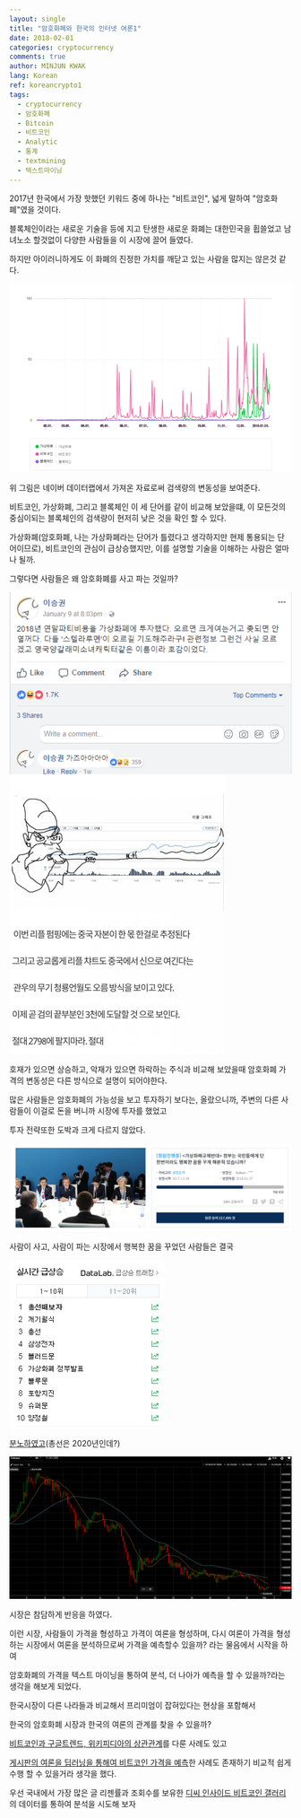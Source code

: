 ```yaml
---
layout: single
title: "암호화폐와 한국의 인터넷 여론1"
date: 2018-02-01
categories: cryptocurrency
comments: true
author: MINJUN KWAK
lang: Korean
ref: koreancrypto1
tags:
  - cryptocurrency
  - 암호화폐
  - Bitcoin
  - 비트코인
  - Analytic
  - 통계
  - textmining
  - 텍스트마이닝
---
```


2017년 한국에서 가장 핫했던 키워드 중에 하나는 "비트코인", 넓게 말하여 "암호화폐"였을 것이다. 

블록체인이라는 새로운 기술을 등에 지고 탄생한 새로운 화폐는 대한민국을 휩쓸었고 남녀노소 할것없이 다양한 사람들을 이 시장에 끌어 들였다.

하지만 아이러니하게도 이 화폐의 진정한 가치를 깨닫고 있는 사람을 많지는 않은것 같다.

<img src="/assets/images/koreancypto/naverblockchain.png">

위 그림은 네이버 데이터랩에서 가져온 자료로써 검색량의 변동성을 보여준다.

비트코인, 가상화폐, 그리고 블록체인 이 세 단어를 같이 비교해 보았을떄, 이 모든것의 중심이되는 블록체인의 검색량이 현저히 낮은 것을 확인 할 수 있다.

가상화폐(암호화폐, 나는 가상화폐라는 단어가 틀렸다고 생각하지만 현제 통용되는 단어이므로), 비트코인의 관심이 급상승했지만, 이를 설명할 기술을 이해하는 사람은 얼마나 될까.

그렇다면 사람들은 왜 암호화폐를 사고 파는 것일까?

<img src="/assets/images/koreancypto/gauza1.png">
<img src="/assets/images/koreancypto/gauza2.png">

호재가 있으면 상승하고, 악재가 있으면 하락하는 주식과 비교해 보았을때 암호화폐 가격의 변동성은 다른 방식으로 설명이 되어야한다.

많은 사람들은 암호화폐의 가능성을 보고 투자하기 보다는, 올랐으니까, 주변의 다른 사람들이 이걸로 돈을 버니까 시장에 투자를 했었고 

투자 전략또한 도박과 크게 다르지 않았다.

<img src="/assets/images/koreancypto/bluehouse.png">

사람이 사고, 사람이 파는 시장에서 행복한 꿈을 꾸었던 사람들은 결국 

<img src="/assets/images/koreancypto/seeyouinhell.png">

[분노하였고]({{"http://news.mt.co.kr/mtview.php?no=2018013114225924580"}})(총선은 2020년인데?)

<img src="/assets/images/koreancypto/seeyouinhell2.png">

시장은 참담하게 반응을 하였다.

이런 시장, 사람들이 가격을 형성하고 가격이 여론을 형성하며, 다시 여론이 가격을 형성하는 시장에서 여론을 분석하므로써 가격을 예측할수 있을까? 라는 물음에서 시작을 하여 

암호화폐의 가격을 텍스트 마이닝을 통하여 분석, 더 나아가 예측을 할 수 있을까?라는 생각을 해보게 되었다.

한국시장이 다른 나라들과 비교해서 프리미엄이 잡혀있다는 현상을 포함해서

한국의 암호화폐 시장과 한국의 여론의 관계를 찾을 수 있을까?

[비트코인과 구글트렌드, 위키피디아의 상관관계]({{"https://www.nature.com/articles/srep03415"}})를 다룬 사례도 있고

[게시판의 여론을 딥러닝을 통해여 비트코인 가격을 예측]({{"http://journals.plos.org/plosone/article?id=10.1371/journal.pone.0177630"}})한 사례도 존재하기 비교적 쉽게 수행 할 수 있을거라 생각을 했다.

우선 국내에서 가장 많은 글 리젠률과 조회수를 보유한 [디씨 인사이드 비트코인 갤러리]({{"http://gall.dcinside.com/board/lists/?id=bitcoins"}})의 데이터를 통하여 분석을 시도해 보자